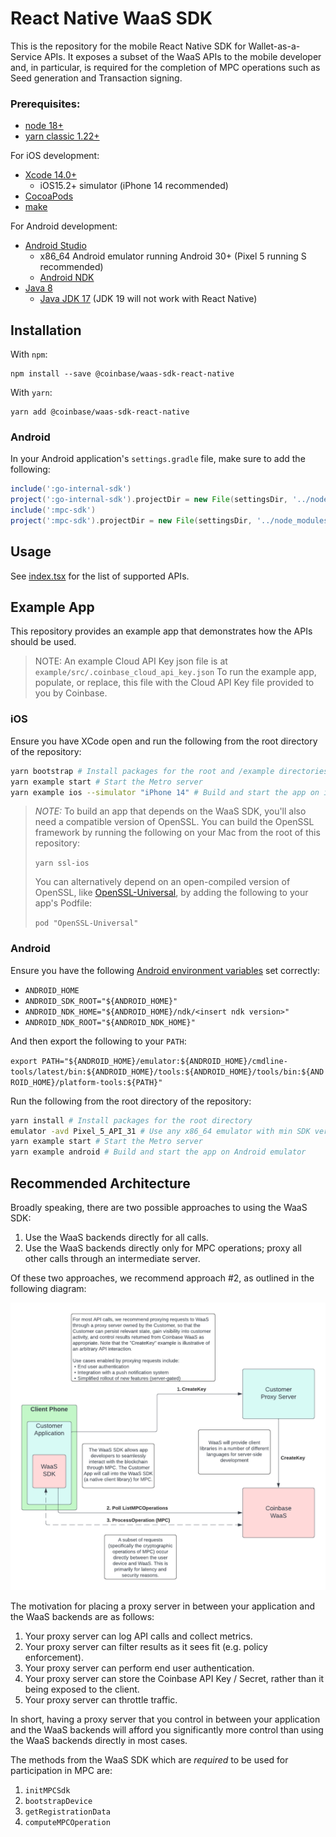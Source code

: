 # React Native WaaS SDK

This is the repository for the mobile React Native SDK for Wallet-as-a-Service APIs.
It exposes a subset of the WaaS APIs to the mobile developer and, in particular, is
required for the completion of MPC operations such as Seed generation and Transaction signing.

### Prerequisites:

- [node 18+](https://nodejs.org/en/download/)
- [yarn classic 1.22+](https://classic.yarnpkg.com/en/docs/install)

For iOS development:
- [Xcode 14.0+](https://developer.apple.com/xcode/)
  - iOS15.2+ simulator (iPhone 14 recommended)
- [CocoaPods](https://guides.cocoapods.org/using/getting-started.html)
- [make](https://www.gnu.org/software/make/)

For Android development:
- [Android Studio](https://developer.android.com/studio)
  - x86_64 Android emulator running Android 30+ (Pixel 5 running S recommended)
  - [Android NDK](https://developer.android.com/ndk)
- [Java 8](https://www.java.com/en/download)
  - [Java JDK 17](https://www.oracle.com/java/technologies/javase/jdk17-archive-downloads.html) (JDK 19 will not work with React Native)

## Installation

With `npm`:

```
npm install --save @coinbase/waas-sdk-react-native
```

With `yarn`:

```
yarn add @coinbase/waas-sdk-react-native
```

### Android

In your Android application's `settings.gradle` file, make sure to add the following:

```gradle
include(':go-internal-sdk')
project(':go-internal-sdk').projectDir = new File(settingsDir, '../node_modules/@coinbase/waas-sdk-react-native/android/go-internal-sdk')
include(':mpc-sdk')
project(':mpc-sdk').projectDir = new File(settingsDir, '../node_modules/@coinbase/waas-sdk-react-native/android/mpc-sdk')
```

## Usage

See [index.tsx](./src/index.tsx) for the list of supported APIs.

## Example App

This repository provides an example app that demonstrates how the APIs should be used.

> NOTE: An example Cloud API Key json file is at `example/src/.coinbase_cloud_api_key.json`
> To run the example app, populate, or replace, this file with the Cloud API Key file provided to you
> by Coinbase.

### iOS
Ensure you have XCode open and run the following from the root directory of the repository:

```bash
yarn bootstrap # Install packages for the root and /example directories
yarn example start # Start the Metro server
yarn example ios --simulator "iPhone 14" # Build and start the app on iOS simulator
```

> *NOTE:* To build an app that depends on the WaaS SDK, you'll also need a compatible version of OpenSSL.
> You can build the OpenSSL framework by running the following on your Mac from the root of this repository:
> 
> `yarn ssl-ios`
> 
> You can alternatively depend on an open-compiled version of OpenSSL, like [OpenSSL-Universal](https://cocoapods.org/pods/OpenSSL-Universal), by adding the following to your app's Podfile:
> 
> `pod "OpenSSL-Universal"`

### Android
Ensure you have the following [Android environment variables](https://developer.android.com/studio/command-line/variables) set correctly:

-  `ANDROID_HOME`
-  `ANDROID_SDK_ROOT="${ANDROID_HOME}"`
-  `ANDROID_NDK_HOME="${ANDROID_HOME}/ndk/<insert ndk version>"`
-  `ANDROID_NDK_ROOT="${ANDROID_NDK_HOME}"`

And then export the following to your `PATH`:

`export PATH="${ANDROID_HOME}/emulator:${ANDROID_HOME}/cmdline-tools/latest/bin:${ANDROID_HOME}/tools:${ANDROID_HOME}/tools/bin:${ANDROID_HOME}/platform-tools:${PATH}"`


Run the following from the root directory of the repository:

```bash
yarn install # Install packages for the root directory
emulator -avd Pixel_5_API_31 # Use any x86_64 emulator with min SDK version: 30.
yarn example start # Start the Metro server
yarn example android # Build and start the app on Android emulator
```

## Recommended Architecture

Broadly speaking, there are two possible approaches to using the WaaS SDK:

1. Use the WaaS backends directly for all calls.
2. Use the WaaS backends directly only for MPC operations; proxy all other calls through an intermediate server.

Of these two approaches, we recommend approach #2, as outlined in the following diagram:

![Recommended Set-up](./assets/diagram.png)

The motivation for placing a proxy server in between your application and the WaaS backends are as
follows:

1. Your proxy server can log API calls and collect metrics.
2. Your proxy server can filter results as it sees fit (e.g. policy enforcement).
3. Your proxy server can perform end user authentication.
4. Your proxy server can store the Coinbase API Key / Secret, rather than it being exposed to the client.
5. Your proxy server can throttle traffic.

In short, having a proxy server that you control in between your application and the WaaS backends will
afford you significantly more control than using the WaaS backends directly in most cases.

The methods from the WaaS SDK which are _required_ to be used for participation in MPC are:
1. `initMPCSdk`
2. `bootstrapDevice`
3. `getRegistrationData`
4. `computeMPCOperation`

